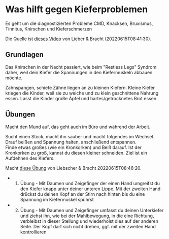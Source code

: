 # Was hilft gegen Kieferproblemen

Es geht um die diagnostizierten Probleme CMD, Knacksen, Bruxismus, Tinnitus, Knirschen und Kieferschmerzen

Die Quelle ist [dieses Video](https://www.youtube.com/watch?v=lBJvet0JORA) von Lieber & Bracht (20220615T08:41:30).

## Grundlagen

Das Knirschen in der Nacht passiert, wie beim "Restless Legs" Syndrom daher, weil dein Kiefer die Spannungen in den Kiefermuskeln abbauen möchte.

Zahnspangen, schiefe Zähne liegen an zu kleinen Kiefern. Kleine Kiefer kriegen die Kinder, weil sie zu weiche und zu klein geschnittene Nahrung essen. Lasst die Kinder große Äpfel und hartes/getrocknetes Brot essen. 

## Übungen

Macht den Mund auf, das geht auch im Büro und während der Arbeit.

Sucht einen Stock, macht ihn sauber und macht folgendes im Wechsel. Drauf beißen und Spannung halten, anschließend entspannen.  
Finde etwas großes (wie ein Kronkorken) und Beiß darauf. Ist der Kronkorken zu groß, kannst du diesen kleiner schneiden. Ziel ist ein Aufdehnen des Kiefers.

Macht [diese Übung](https://www.youtube.com/watch?v=_7VfjwOBRxc) von Liebscher & Bracht 20220615T08:46:20.  

* 1. Übung - Mit Daumen und Zeigefinger der einen Hand umgreifst du den Kiefer knapp unter deiner unteren Lippe. Mit der zweiten Hand drückst du deinen Kopf an der Stirn nach hinten bis du eine Spannung im Kiefermuskel spührst
* 2. Übung - Mit Daumen und Zeigefinger umfasst du deinen Unterkiefer und ziehst ihn, wie bei der Mahlbewegung, in die eine Richtung, verbleibst in dieser Stellung und wiederholst dies auf der anderen Seite. Der Kopf darf sich nicht drehen, ggf. mit der zweiten Hand kontrollieren

